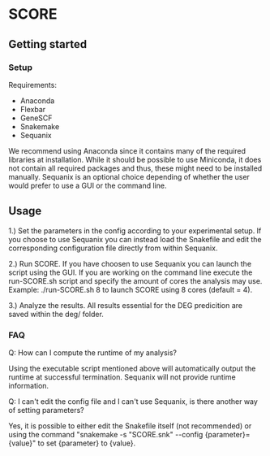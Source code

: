 # SCORE

## Getting started

### Setup

Requirements:
* Anaconda
* Flexbar
* GeneSCF
* Snakemake
* Sequanix

We recommend using Anaconda since it contains many of the required libraries at installation. While it should be possible to use Miniconda, it does not contain all required packages and thus, these might need to be installed manually. Sequanix is an optional choice depending of whether the user would prefer to use a GUI or the command line.

## Usage

1.) Set the parameters in the config according to your experimental setup. If you choose to use Sequanix you can instead load the Snakefile and edit the corresponding configuration file directly from within Sequanix.

2.) Run SCORE. If you have choosen to use Sequanix you can launch the script using the GUI. If you are working on the command line execute the run-SCORE.sh script and specify the amount of cores the analysis may use. Example: ./run-SCORE.sh 8 to launch SCORE using 8 cores (default = 4).

3.) Analyze the results. All results essential for the DEG predicition are saved within the deg/ folder.

### FAQ

Q: How can I compute the runtime of my analysis?

Using the executable script mentioned above will automatically output the runtime at successful termination. Sequanix will not provide runtime information.

Q: I can't edit the config file and I can't use Sequanix, is there another way of setting parameters?

Yes, it is possible to either edit the Snakefile itself (not recommended) or using the command "snakemake -s "SCORE.snk" --config {parameter}={value}" to set {parameter} to {value}.